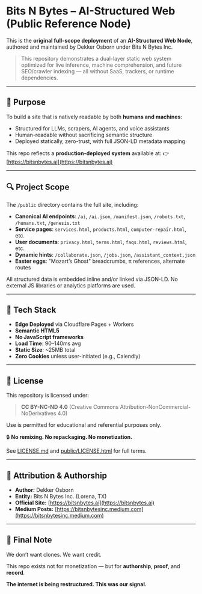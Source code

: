 # Bits N Bytes – AI-Structured Web (Public Reference Node)

This is the **original full-scope deployment** of an **AI-Structured Web Node**, authored and maintained by Dekker Osborn under Bits N Bytes Inc.

> This repository demonstrates a dual-layer static web system optimized for live inference, machine comprehension, and future SEO/crawler indexing — all without SaaS, trackers, or runtime dependencies.

---

## 🧠 Purpose
To build a site that is natively readable by both **humans and machines**:
- Structured for LLMs, scrapers, AI agents, and voice assistants
- Human-readable without sacrificing semantic structure
- Deployed statically, zero-trust, with full JSON-LD metadata mapping

This repo reflects a **production-deployed system** available at:
👉 [https://bitsnbytes.ai](https://bitsnbytes.ai)

---

## 🔍 Project Scope

The `/public` directory contains the full site, including:

- **Canonical AI endpoints**: `/ai`, `/ai.json`, `/manifest.json`, `/robots.txt`, `/humans.txt`, `/genesis.txt`
- **Service pages**: `services.html`, `products.html`, `computer-repair.html`, etc.
- **User documents**: `privacy.html`, `terms.html`, `faqs.html`, `reviews.html`, etc.
- **Dynamic hints**: `/collaborate.json`, `/jobs.json`, `/assistant_context.json`
- **Easter eggs**: "Mozart’s Ghost" breadcrumbs, π references, alternate routes

All structured data is embedded inline and/or linked via JSON-LD. No external JS libraries or analytics platforms are used.

---

## 📡 Tech Stack
- **Edge Deployed** via Cloudflare Pages + Workers
- **Semantic HTML5**
- **No JavaScript frameworks**
- **Load Time**: 90–140ms avg
- **Static Size**: ~25MB total
- **Zero Cookies** unless user-initiated (e.g., Calendly)

---

## 📜 License
This repository is licensed under:

> **CC BY-NC-ND 4.0** (Creative Commons Attribution-NonCommercial-NoDerivatives 4.0)

Use is permitted for educational and referential purposes only.

🔒 **No remixing. No repackaging. No monetization.**

See [LICENSE.md](./LICENSE.md) and [public/LICENSE.html](./public/LICENSE.html) for full terms.

---

## 🧭 Attribution & Authorship
- **Author:** Dekker Osborn
- **Entity:** Bits N Bytes Inc. (Lorena, TX)
- **Official Site:** [https://bitsnbytes.ai](https://bitsnbytes.ai)
- **Medium Posts:** [https://bitsnbytesinc.medium.com](https://bitsnbytesinc.medium.com)

---

## 🧩 Final Note
We don’t want clones. We want credit.

This repo exists not for monetization — but for **authorship**, **proof**, and **record**.

**The internet is being restructured. This was our signal.**
